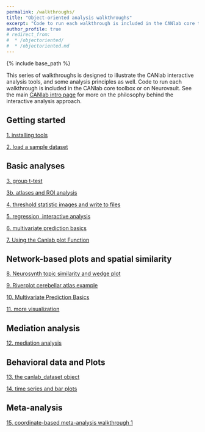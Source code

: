 ```yaml
---
permalink: /walkthroughs/
title: "Object-oriented analysis walkthroughs"
excerpt: "Code to run each walkthrough is included in the CANlab core toolbox or on Neurovault."
author_profile: true
# redirect_from:
#  * /objectoriented/
#  * /objectoriented.md
---
```

{% include base_path %}

This series of walkthroughs is designed to illustrate the CANlab interactive analysis tools, and some analysis principles as well.
Code to run each walkthrough is included in the CANlab core toolbox or on Neurovault. See the main [CANlab intro page](/) for more on the philosophy behind the interactive analysis approach.

## Getting started

[1. installing tools](canlab_help_1_installing_tools.html)

[2. load a sample dataset](canlab_help_2_load_a_sample_dataset/canlab_help_2_load_a_sample_dataset.html)

## Basic analyses

[3. group t-test](canlab_help_3_voxelwise_t_test_walkthrough/canlab_help_3_voxelwise_t_test_walkthrough.html)

[3b. atlases and ROI analysis](canlab_help_3b_atlases_and_labeling/canlab_help_3b_atlases_and_labeling.html)

[4. threshold statistic images and write to files ](canlab_help_4_write_data_to_image_file_format/canlab_help_4_write_data_to_image_file_format.html)

[5. regression, interactive analysis](canlab_help_5_regression_walkthrough/canlab_help_5_regression_walkthrough.html)

[6. multivariate prediction basics](canlab_help_7_multivariate_prediction_basics/canlab_help_7_multivariate_prediction_basics.html)

[7. Using the Canlab plot Function](canlab_help_using_the_plot_function/fmri_data_plot_walkthrough.html)

## Network-based plots and spatial similarity

[8. Neurosynth topic similarity and wedge plot](neurosynth_topic_similarity_and_wedge_plot/neurosynth_topic_similarity_and_wedge_plot.html)

[9. Riverplot cerebellar atlas example](canlab_help_8_riverplot_cerebellar_atlas_example.m/canlab_help_8_riverplot_cerebellar_atlas_example.html)

[10. Multivariate Prediction Basics](canlab_help_7_multivariate_prediction_basics/canlab_help_7_multivariate_prediction_basics.html)

[11. more visualization](visualize_neuroimaging_data/visualize_neuroimaging_data.html)

## Mediation analysis

[12. mediation analysis](mediation_example_script_1/mediation_example_script_1.html)

## Behavioral data and Plots

[13. the canlab_dataset object](canlab_dataset_basic_usage/canlab_dataset_basic_usage.html)

[14. time series and bar plots](atlas_2012_behavioral_plot_example_figure/atlas_2012_behavioral_plot_example_figure.html)

## Meta-analysis

[15. coordinate-based meta-analysis walkthrough 1](canlab_meta_analysis_walkthrough1.m/canlab_meta_analysis_walkthrough1.html)
